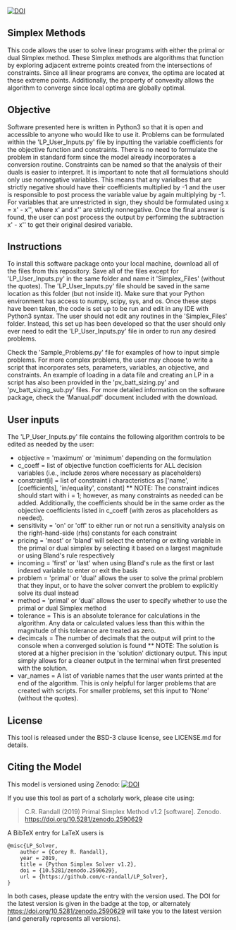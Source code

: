[![DOI](https://zenodo.org/badge/DOI/10.5281/zenodo.2656688.svg)](https://doi.org/10.5281/zenodo.2590629)

## Simplex Methods
This code allows the user to solve linear programs with either the primal or dual Simplex method. These Simplex methods are algorithms that function by exploring adjacent extreme points created from the intersections of constraints. Since all linear programs are convex, the optima are located at these extreme points. Additionally, the property of convexity allows the algorithm to converge since local optima are globally optimal. 

## Objective
Software presented here is written in Python3 so that it is open and accessible to anyone who would like to use it. Problems can be formulated within the 'LP_User_Inputs.py' file by inputting the variable coefficients for the objective function and constraints. There is no need to formulate the problem in standard form since the model already incorporates a conversion routine. Constraints can be named so that the analysis of their duals is easier to interpret. It is important to note that all formulations should only use nonnegative variables. This means that any varialbes that are strictly negative should have their coefficients multiplied by -1 and the user is responsible to post process the variable value by again multiplying by -1. For variables that are unrestricted in sign, they should be formulated using x = x' - x'', where x' and x'' are strictly nonnegative. Once the final answer is found, the user can post process the output by performing the subtraction x' - x'' to get their original desired variable.

## Instructions
To install this software package onto your local machine, download all of the files from this repository. Save all of the files except for 'LP_User_Inputs.py' in the same folder and name it 'Simplex_Files' (without the quotes). The 'LP_User_Inputs.py' file should be saved in the same location as this folder (but not inside it). Make sure that your Python environment has access to numpy, scipy, sys, and os. Once these steps have been taken, the code is set up to be run and edit in any IDE with Python3 syntax. The user should not edit any routines in the 'Simplex_Files' folder. Instead, this set up has been developed so that the user should only ever need to edit the 'LP_User_Inputs.py' file in order to run any desired problems. 

Check the 'Sample_Problems.py' file for examples of how to input simple problems. For more complex problems, the user may choose to write a script that incorporates sets, parameters, variables, an objective, and constraints. An example of loading in a data file and creating an LP in a script has also been provided in the 'pv_batt_sizing.py' and 'pv_batt_sizing_sub.py' files. For more detailed information on the software package, check the 'Manual.pdf' document included with the download.

## User inputs
The 'LP_User_Inputs.py' file contains the following algorithm controls to be edited as needed by the user:
* objective = 'maximum' or 'minimum' depending on the formulation
* c_coeff = list of objective function coefficients for ALL decision variables (i.e., include zeros where necessary as placeholders)
* constraint[i] = list of constraint i characteristics as ['name', [coefficients], 'in/equality', constant]
** NOTE: The constraint indices should start with i = 1; however, as many constraints as needed can be added. Additionally, the coefficients should be in the same order as the objective coefficients listed in c_coeff (with zeros as placeholders as needed).
* sensitivity = 'on' or 'off' to either run or not run a sensitivity analysis on the right-hand-side (rhs) constants for each constraint
* pricing = 'most' or 'bland' will select the entering or exiting variable in the primal or dual simplex by selecting it based on a largest magnitude or using Bland's rule respectively
* incoming = 'first' or 'last' when using Bland's rule as the first or last indexed variable to enter or exit the basis 
* problem = 'primal' or 'dual' allows the user to solve the primal problem that they input, or to have the solver convert the problem to explicitly solve its dual instead
* method = 'primal' or 'dual' allows the user to specify whether to use the primal or dual Simplex method
* tolerance = This is an absolute tolerance for calculations in the algorithm. Any data or calculated values less than this within the magnitude of this tolerance are treated as zero.
* decimcals = The number of decimals that the output will print to the console when a converged solution is found
** NOTE: The solution is stored at a higher precision in the 'solution' dictionary output. This input simply allows for a cleaner output in the terminal when first presented with the solution.
* var_names = A list of variable names that the user wants printed at the end of the algorithm. This is only helpful for larger problems that are created with scripts. For smaller problems, set this input to 'None' (without the quotes).

## License
This tool is released under the BSD-3 clause license, see LICENSE.md for details.

## Citing the Model
 This model is versioned using Zenodo:
[![DOI](https://zenodo.org/badge/DOI/10.5281/zenodo.2656688.svg)](https://doi.org/10.5281/zenodo.2590629)

If you use this tool as part of a scholarly work, please cite using:

> C.R. Randall (2019) Primal Simplex Method v1.2 [software]. Zenodo. https://doi.org/10.5281/zenodo.2590629

A BibTeX entry for LaTeX users is

```TeX
@misc{LP_Solver,
    author = {Corey R. Randall},
    year = 2019,
    title = {Python Simplex Solver v1.2},
    doi = {10.5281/zenodo.2590629},
    url = {https://github.com/c-randall/LP_Solver},
}
```

In both cases, please update the entry with the version used. The DOI for the latest version is
given in the badge at the top, or alternately <https://doi.org/10.5281/zenodo.2590629> will
take you to the latest version (and generally represents all versions).
